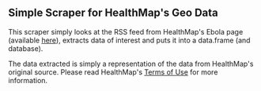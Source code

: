 ## Simple Scraper for HealthMap's Geo Data

This scraper simply looks at the RSS feed from HealthMap's Ebola page (available [here](http://healthmap.org/rss/ebola-all.rss)), extracts data of interest and puts it into a data.frame (and database).

The data extracted is simply a representation of the data from HealthMap's original source. Please read HealthMap's [Terms of Use](http://healthmap.org/site/about/termsofuse) for more information.